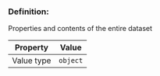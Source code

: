 ### Definition: 

Properties and contents of the entire dataset

| Property | Value |
|----------|--------|
| Value type | `object` |